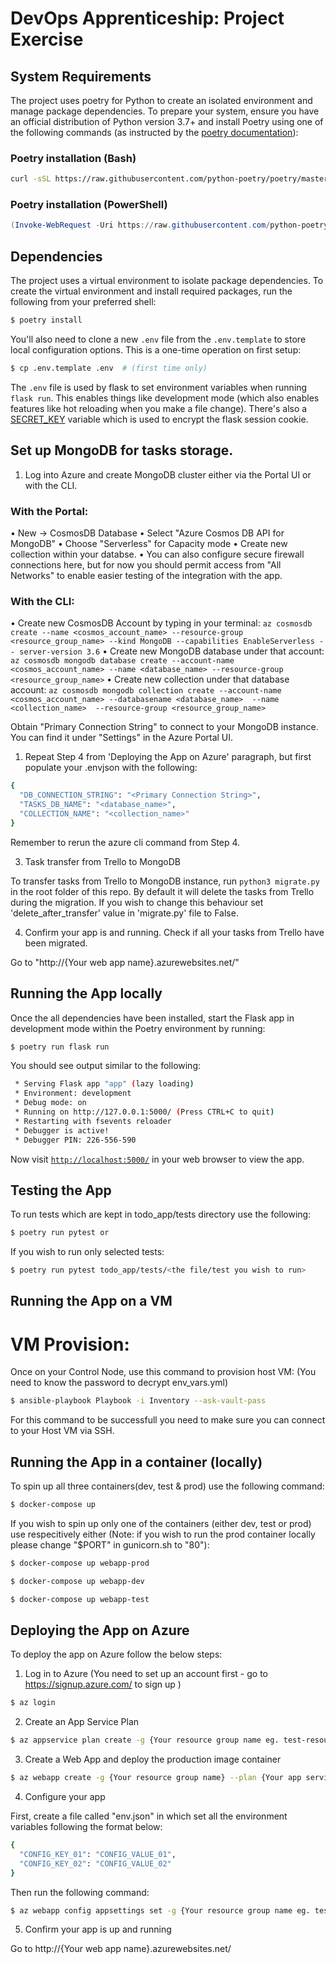 # DevOps Apprenticeship: Project Exercise

## System Requirements

The project uses poetry for Python to create an isolated environment and manage package dependencies. To prepare your system, ensure you have an official distribution of Python version 3.7+ and install Poetry using one of the following commands (as instructed by the [poetry documentation](https://python-poetry.org/docs/#system-requirements)):

### Poetry installation (Bash)

```bash
curl -sSL https://raw.githubusercontent.com/python-poetry/poetry/master/install-poetry.py | python -
```

### Poetry installation (PowerShell)

```powershell
(Invoke-WebRequest -Uri https://raw.githubusercontent.com/python-poetry/poetry/master/install-poetry.py -UseBasicParsing).Content | python -
```

## Dependencies

The project uses a virtual environment to isolate package dependencies. To create the virtual environment and install required packages, run the following from your preferred shell:

```bash
$ poetry install
```

You'll also need to clone a new `.env` file from the `.env.template` to store local configuration options. This is a one-time operation on first setup:

```bash
$ cp .env.template .env  # (first time only)
```

The `.env` file is used by flask to set environment variables when running `flask run`. This enables things like development mode (which also enables features like hot reloading when you make a file change). There's also a [SECRET_KEY](https://flask.palletsprojects.com/en/1.1.x/config/#SECRET_KEY) variable which is used to encrypt the flask session cookie.

## Set up MongoDB for tasks storage.

1. Log into Azure and create MongoDB cluster either via the Portal UI or with the CLI.

### With the Portal:
• New → CosmosDB Database
• Select "Azure Cosmos DB API for MongoDB"
• Choose "Serverless" for Capacity mode
• Create new collection within your databse.
• You can also configure secure firewall connections here, but for now you should permit access from "All Networks" to enable easier testing of the integration with the app.
### With the CLI:
• Create new CosmosDB Account by typing in your terminal:
`az cosmosdb create --name <cosmos_account_name> --resource-group <resource_group_name> --kind MongoDB --capabilities EnableServerless -- server-version 3.6`
• Create new MongoDB database under that account:
`az cosmosdb mongodb database create --account-name <cosmos_account_name> --name <database_name> --resource-group <resource_group_name>`
• Create new collection under that database account:
`az cosmosdb mongodb collection create --account-name <cosmos_account_name> --databasename <database_name>  --name <collection_name>  --resource-group <resource_group_name>`

Obtain "Primary Connection String" to connect to your MongoDB instance. You can find it under "Settings" in the Azure Portal UI.

1. Repeat Step 4 from 'Deploying the App on Azure' paragraph, but first populate your .envjson with the following:
```bash
{
  "DB_CONNECTION_STRING": "<Primary Connection String>",
  "TASKS_DB_NAME": "<database_name>",
  "COLLECTION_NAME": "<collection_name>"
}
```
Remember to rerun the azure cli command from Step 4.

3. Task transfer from Trello to MongoDB

To transfer tasks from Trello to MongoDB instance, run `python3 migrate.py` in the root folder of this repo. By default it will delete the tasks from Trello during the migration. If you wish to change this behaviour set 'delete_after_transfer' value in 'migrate.py' file to False.

4. Confirm your app is and running. Check if all your tasks from Trello have been migrated.

Go to "http://{Your web app name}.azurewebsites.net/"

## Running the App locally

Once the all dependencies have been installed, start the Flask app in development mode within the Poetry environment by running:
```bash
$ poetry run flask run
```

You should see output similar to the following:
```bash
 * Serving Flask app "app" (lazy loading)
 * Environment: development
 * Debug mode: on
 * Running on http://127.0.0.1:5000/ (Press CTRL+C to quit)
 * Restarting with fsevents reloader
 * Debugger is active!
 * Debugger PIN: 226-556-590
```
Now visit [`http://localhost:5000/`](http://localhost:5000/) in your web browser to view the app.

## Testing the App

To run tests which are kept in todo_app/tests directory use the following:

```bash
$ poetry run pytest or
```

If you wish to run only selected tests:

```bash
$ poetry run pytest todo_app/tests/<the file/test you wish to run>
```

## Running the App on a VM

# VM Provision:
Once on your Control Node, use this command to provision host VM: (You need to know the password to decrypt env_vars.yml)

```bash
$ ansible-playbook Playbook -i Inventory --ask-vault-pass
```

For this command to be successfull you need to make sure you can connect to your Host VM via SSH.

## Running the App in a container (locally)

To spin up all three containers(dev, test & prod) use the following command:

```bash
$ docker-compose up
```

If you wish to spin up only one of the containers (either dev, test or prod) use respecitively either (Note: if you wish to run the prod container locally please change "$PORT" in gunicorn.sh to "80"):

```bash
$ docker-compose up webapp-prod
```

```bash
$ docker-compose up webapp-dev
```

```bash
$ docker-compose up webapp-test
```

## Deploying the App on Azure

To deploy the app on Azure follow the below steps:

1. Log in to Azure (You need to set up an account first - go to https://signup.azure.com/ to sign up )

```bash
$ az login
```

2. Create an App Service Plan 

```bash
$ az appservice plan create -g {Your resource group name eg. test-resource-group-01} -n {Name of the service app plan you wish to create e.g. test-asp-01 } --sku {e.g. B1} --is-Linux
```


3. Create a Web App and deploy the production image container

```bash
$ az webapp create -g {Your resource group name} --plan {Your app service plan name} --name {Name of your app. Needs to be unique globally e.g. test-app-01} --deployment-container-image-name {docker hub username/name of the image and a tag e.g. username/your_apps_image:latest}
```

4. Configure your app

First, create a file called "env.json" in which set all the environment variables following the format below:

```bash
{
  "CONFIG_KEY_01": "CONFIG_VALUE_01",
  "CONFIG_KEY_02": "CONFIG_VALUE_02"
}
```

Then run the following command:

```bash
$ az webapp config appsettings set -g {Your resource group name eg. test-resource-group-01} -n {Name of your app} --settings @env.json
```

5. Confirm your app is up and running

Go to http://{Your web app name}.azurewebsites.net/

